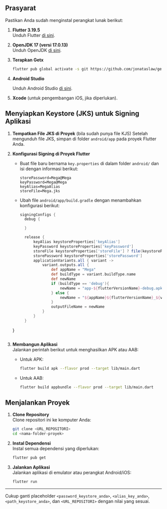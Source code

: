 
## Prasyarat

Pastikan Anda sudah menginstal perangkat lunak berikut:

1. **Flutter 3.19.5**  
   Unduh Flutter [di sini](https://flutter.dev/docs/get-started/install).

2. **OpenJDK 17 (versi 17.0.13)**  
   Unduh OpenJDK [di sini](https://openjdk.java.net/).

3. **Terapkan Getx**
   ```bash
   flutter pub global activate -s git https://github.com/jonataslaw/get_cli
   ```
4. **Android Studio**

   Unduh Android Studio [di sini](https://developer.android.com/studio).

5. **Xcode** (untuk pengembangan iOS, jika diperlukan).

## Menyiapkan Keystore (JKS) untuk Signing Aplikasi

1. **Tempatkan File JKS di Proyek**  (bila sudah punya file KJS)
   Setelah mengunduh file JKS, simpan di folder `android/app` pada proyek Flutter Anda.

3. **Konfigurasi Signing di Proyek Flutter**
    - Buat file baru bernama `key.properties` di dalam folder `android/` dan isi dengan informasi berikut:

      ```properties
      storePassword=Mega@Mega
      keyPassword=Mega@Mega
      keyAlias=MegaAlias
      storeFile=Mega.jks
      ```

    - Ubah file `android/app/build.gradle` dengan menambahkan konfigurasi berikut:

      ```groovy
      signingConfigs {
        debug {

        }

        release {
            keyAlias keystoreProperties['keyAlias']
            keyPassword keystoreProperties['keyPassword']
            storeFile keystoreProperties['storeFile'] ? file(keystoreProperties['storeFile']) : null
            storePassword keystoreProperties['storePassword']
            applicationVariants.all { variant ->
                variant.outputs.all {
                    def appName = "Mega"
                    def buildType = variant.buildType.name
                    def newName
                    if (buildType == 'debug'){
                        newName = "app-${flutterVersionName}-debug.apk"
                    } else {
                        newName = "${appName}${flutterVersionName}_${variant.getFlavorName()}.apk"
                    }
                    outputFileName = newName
                }
            }
        }
   }
      ```

4. **Membangun Aplikasi**  
   Jalankan perintah berikut untuk menghasilkan APK atau AAB:

    - Untuk APK:
      ```bash
      flutter build apk --flavor prod --target lib/main.dart
      ```

    - Untuk AAB:
      ```bash
      flutter build appbundle --flavor prod --target lib/main.dart
      ```

## Menjalankan Proyek

1. **Clone Repository**  
   Clone repositori ini ke komputer Anda:

   ```bash
   git clone <URL_REPOSITORI>
   cd <nama-folder-proyek>
   ```

2. **Instal Dependensi**  
   Instal semua dependensi yang diperlukan:

   ```bash
   flutter pub get
   ```

3. **Jalankan Aplikasi**  
   Jalankan aplikasi di emulator atau perangkat Android/iOS:

   ```bash
   flutter run
   ```

---

Cukup ganti placeholder `<password_keystore_anda>`, `<alias_key_anda>`, `<path_keystore_anda>`, dan `<URL_REPOSITORI>` dengan nilai yang sesuai.